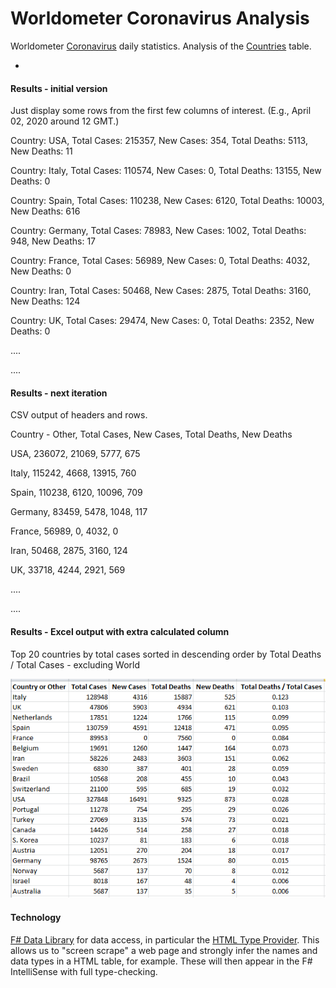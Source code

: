 # Worldometer Coronavirus Analysis 

Worldometer [Coronavirus] daily statistics. Analysis of the [Countries] table.

 - 

#### Results - initial version

Just display some rows from the first few columns of interest. (E.g.,  April 02, 2020 around 12 GMT.)


Country: USA, Total Cases: 215357, New Cases: 354, Total Deaths: 5113, New Deaths: 11

Country: Italy, Total Cases: 110574, New Cases: 0, Total Deaths: 13155, New Deaths: 0

Country: Spain, Total Cases: 110238, New Cases: 6120, Total Deaths: 10003, New Deaths: 616

Country: Germany, Total Cases: 78983, New Cases: 1002, Total Deaths: 948, New Deaths: 17

Country: France, Total Cases: 56989, New Cases: 0, Total Deaths: 4032, New Deaths: 0

Country: Iran, Total Cases: 50468, New Cases: 2875, Total Deaths: 3160, New Deaths: 124

Country: UK, Total Cases: 29474, New Cases: 0, Total Deaths: 2352, New Deaths: 0

....

....

#### Results - next iteration

CSV output of headers and rows.

Country - Other, Total Cases, New Cases, Total Deaths, New Deaths

USA, 236072, 21069, 5777, 675

Italy, 115242, 4668, 13915, 760

Spain, 110238, 6120, 10096, 709

Germany, 83459, 5478, 1048, 117

France, 56989, 0, 4032, 0

Iran, 50468, 2875, 3160, 124

UK, 33718, 4244, 2921, 569

....

....

#### Results - Excel output with extra calculated column

Top 20 countries by total cases sorted in descending order by Total Deaths / Total Cases - excluding World

![Sorted output - deaths/cases](Images/excel-output.png)

#### Technology

[F# Data Library] for data access, in particular the [HTML Type Provider]. This allows us to "screen scrape" a web page and strongly infer the names and data types in a HTML table, for example. These will then appear in the F# IntelliSense with full type-checking.

[Coronavirus]: <https://www.worldometers.info/coronavirus/>
[Countries]: <https://www.worldometers.info/coronavirus/#countries>
[F# Data Library]: <https://fsharp.github.io/FSharp.Data/>
[HTML Type Provider]: <https://fsharp.github.io/FSharp.Data/library/HtmlProvider.html>